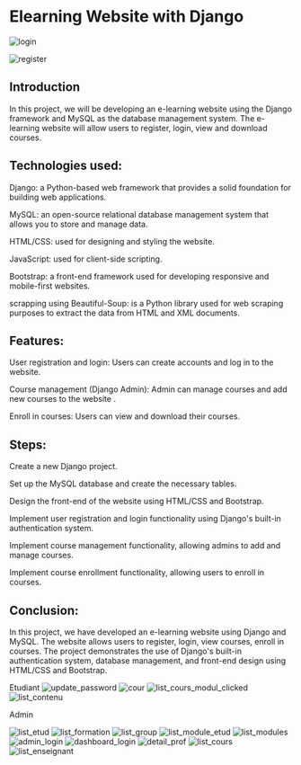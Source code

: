 # Elearning Website with Django


![login](https://user-images.githubusercontent.com/48094988/236626582-e4018e39-badc-48a9-a7e5-687b2da26cf1.png)

![register](https://user-images.githubusercontent.com/48094988/236626588-9f039707-3c45-43f4-88f9-7be99e3823a1.png)


## Introduction
In this project, we will be developing an e-learning website using the Django framework and MySQL as the database management system. The e-learning website will allow users to register, login, view and download courses.

## Technologies used:

Django: a Python-based web framework that provides a solid foundation for building web applications.

MySQL: an open-source relational database management system that allows you to store and manage data.

HTML/CSS: used for designing and styling the website.

JavaScript: used for client-side scripting.

Bootstrap: a front-end framework used for developing responsive and mobile-first websites.

scrapping using Beautiful-Soup: is a Python library used for web scraping purposes to extract the data from HTML and XML documents.

## Features:

User registration and login: Users can create accounts and log in to the website.

Course management (Django Admin): Admin can manage courses and add new courses to the website .

Enroll in courses: Users can view and download their courses.

## Steps:

Create a new Django project.

Set up the MySQL database and create the necessary tables.

Design the front-end of the website using HTML/CSS and Bootstrap.

Implement user registration and login functionality using Django's built-in authentication system.

Implement course management functionality, allowing admins to add and manage courses.

Implement course enrollment functionality, allowing users to enroll in courses.


## Conclusion:

In this project, we have developed an e-learning website using Django and MySQL. The website allows users to register, login, view courses, enroll in courses. The project demonstrates the use of Django's built-in authentication system, database management, and front-end design using HTML/CSS and Bootstrap.






Etudiant 
![update_password](https://user-images.githubusercontent.com/48094988/236626770-64981587-f68c-40ce-bd9f-c917520ea5ff.png)
![cour](https://user-images.githubusercontent.com/48094988/236626773-e6030550-b964-427d-ae9e-4637a7ad9db3.jpg)
![list_cours_modul_clicked](https://user-images.githubusercontent.com/48094988/236626778-de779d7a-e789-4ecb-be3f-5b7e5ef213cc.png)
![list_contenu](https://user-images.githubusercontent.com/48094988/236626776-8352cc96-0a25-4b86-aeed-131d2dec7de7.png)

Admin



![list_etud](https://user-images.githubusercontent.com/48094988/236626764-b23d27e4-a5c3-4a12-8f1a-69c6c9526181.png)
![list_formation](https://user-images.githubusercontent.com/48094988/236626766-dea0f756-d3ed-467c-a089-8d7b6c4bf266.png)
![list_group](https://user-images.githubusercontent.com/48094988/236626767-d7748493-6fd1-4c54-8d6d-250ee771a221.png)
![list_module_etud](https://user-images.githubusercontent.com/48094988/236626768-ba237f77-1932-4511-9948-7ec2b76d610c.png)
![list_modules](https://user-images.githubusercontent.com/48094988/236626769-4637330c-a5cf-471c-a1f2-1d35eb6243f5.png)
![admin_login](https://user-images.githubusercontent.com/48094988/236626771-8cb26344-a95e-4480-b0d5-4eba0fc8855a.png)
![dashboard_login](https://user-images.githubusercontent.com/48094988/236626774-4df8be70-550d-4b7c-8df0-6e6742b1e4cd.png)
![detail_prof](https://user-images.githubusercontent.com/48094988/236626775-0ae803d1-8f1e-4ea0-8732-8f9a28057e35.png)
![list_cours](https://user-images.githubusercontent.com/48094988/236626777-eedefbe8-477c-44e0-ad45-4d331823f099.png)
![list_enseignant](https://user-images.githubusercontent.com/48094988/236626779-5ae0e314-4449-41f2-8b2e-f63904b6f92f.png)









